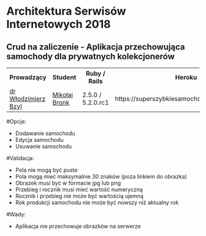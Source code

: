 
# Architektura Serwisów Internetowych 2018


## Crud na zaliczenie - Aplikacja przechowująca samochody dla prywatnych kolekcjonerów
<table>
  <tr>
    <th>Prowadzący</th> 
    <th>Student</th>
    <th>Ruby / Rails </th>
    <th>Heroku</th>
    <tr>
      <td><a href="https://github.com/wbzyl">dr Włodzimierz Bzyl</a></td> 
      <td><a href="https://github.com/mikolaj-bronk">Mikołaj Bronk</a></td>
      <td>2.5.0 / 5.2.0.rc1</td>  
      <td>https://superszybkiesamochody.herokuapp.com/</td>
</tr>
  </tr>
</table>

#Opcje: 
- Dodawanie samochodu
- Edycja samochodu
- Usuwanie samochodu

#Validacja:
- Pola nie mogą być puste
- Pola mogą mieć maksymalnie 30 znaków (poza linkiem do obrazka)
- Obrazek musi być w formacie jpg lub png 
- Przebieg i rocznik musi mieć wartość numeryczną
- Rocznik i przebieg nie może być wartością ujemną
- Rok produkcji samochodu nie może być nowszy niż aktualny rok

#Wady:
- Aplikacja nie przechowuje obrazków na serwerze

